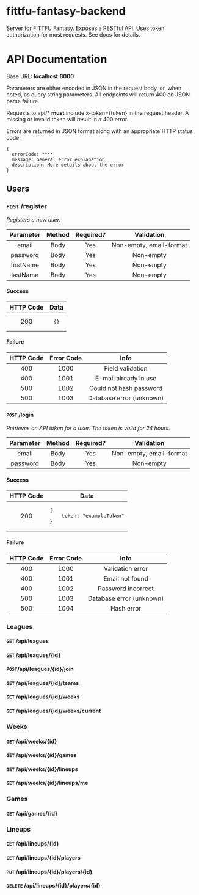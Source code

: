 # fittfu-fantasy-backend
Server for FITTFU Fantasy.  Exposes a RESTful API.  Uses token authorization for most requests.  See docs for details.
# API Documentation
Base URL: **localhost:8000**

Parameters are either encoded in JSON in the request body, or, when noted, as query string parameters.  All endpoints will return 400 on JSON parse failure.

Requests to api/* **must** include x-token={token} in the request header.  A missing or invalid token will result in a 400 error.

Errors are returned in JSON format along with an appropriate HTTP status code.
```
{
  errorCode: ****
  message: General error explanation,
  description: More details about the error
}
```

## Users

### `POST` /register
*Registers a new user.*

<table>
    <thead>
        <th>Parameter</th>
        <th>Method</th>
        <th>Required?</th>
        <th>Validation</th>
    </thead>
    <tbody>
        <tr>
        	<td align='center'>email</td>
        	<td align='center'>Body</td>
			<td align='center'>Yes</td>
			<td align='center'>Non-empty, email-format</td>
		</tr>
        <tr>
			<td align='center'>password</td>
			<td align='center'>Body</td>
			<td align='center'>Yes</td>
			<td align='center'>Non-empty</td>
		</tr>
        <tr>
			<td align='center'>firstName</td>
			<td align='center'>Body</td>
			<td align='center'>Yes</td>
			<td align='center'>Non-empty</td>
		</tr>
        <tr>
			<td align='center'>lastName</td>
			<td align='center'>Body</td>
			<td align='center'>Yes</td>
			<td align='center'>Non-empty</td>
		</tr>
    </tbody>
</table>

#### Success
<table>
    <thead>
        <th>HTTP Code</th>
        <th>Data</th>
    </thead>
    <tbody>
        <tr>
        	<td align='center'>200</td>
        	<td align='center'><pre>{}</pre></td>
		</tr>
    </tbody>
</table>

#### Failure
<table>
    <thead>
        <th>HTTP Code</th>
        <th>Error Code</th>
        <th>Info</th>
    </thead>
    <tbody>
        <tr>
        	<td align='center'>400</td>
        	<td align='center'>1000</td>
			<td align='center'>Field validation</td>
		</tr>
        <tr>
			<td align='center'>400</td>
			<td align='center'>1001</td>
			<td align='center'>E-mail already in use</td>
		</tr>
        <tr>
			<td align='center'>500</td>
			<td align='center'>1002</td>
			<td align='center'>Could not hash password</td>
		</tr>
        <tr>
			<td align='center'>500</td>
			<td align='center'>1003</td>
			<td align='center'>Database error (unknown)</td>
		</tr>
    </tbody>
</table>

#### `POST` /login
*Retrieves an API token for a user.  The token is valid for 24 hours.*

<table>
    <thead>
        <th>Parameter</th>
        <th>Method</th>
        <th>Required?</th>
        <th>Validation</th>
    </thead>
    <tbody>
        <tr>
        	<td align='center'>email</td>
        	<td align='center'>Body</td>
			<td align='center'>Yes</td>
			<td align='center'>Non-empty, email-format</td>
		</tr>
        <tr>
			<td align='center'>password</td>
			<td align='center'>Body</td>
			<td align='center'>Yes</td>
			<td align='center'>Non-empty</td>
		</tr>
    </tbody>
</table>

#### Success
<table>
	<thead>
	<th>HTTP Code</th>
	<th>Data</th>
	</thead>
	<tbody>
		<tr>
		<td align='center'>200</td>
		<td>
		<pre>{<br/>    token: "exampleToken"<br/>}</pre>
		</td>
		</tr>
	</tbody>
</table>

#### Failure

<table>
    <thead>
        <th>HTTP Code</th>
        <th>Error Code</th>
        <th>Info</th>
    </thead>
    <tbody>
        <tr>
            <td align='center'>400</td>
            <td align='center'>1000</td>
            <td align='center'>Validation error</td>
        </tr>
        <tr>
            <td align='center'>400</td>
            <td align='center'>1001</td>
            <td align='center'>Email not found</td>
        </tr>
        <tr>
            <td align='center'>400</td>
            <td align='center'>1002</td>
            <td align='center'>Password incorrect</td>
        </tr>
        <tr>
            <td align='center'>500</td>
            <td align='center'>1003</td>
            <td align='center'>Database error (unknown)</td>
        </tr>
        <tr>
            <td align='center'>500</td>
            <td align='center'>1004</td>
            <td align='center'>Hash error</td>
        </tr>
    </tbody>
</table>

### Leagues

#### `GET` /api/leagues


#### `GET` /api/leagues/{id}
#### `POST`/api/leagues/{id}/join
#### `GET` /api/leagues/{id}/teams
#### `GET` /api/leagues/{id}/weeks
#### `GET` /api/leagues/{id}/weeks/current

### Weeks
#### `GET` /api/weeks/{id}
#### `GET` /api/weeks/{id}/games
#### `GET` /api/weeks/{id}/lineups
#### `GET` /api/weeks/{id}/lineups/me

### Games 
#### `GET` /api/games/{id}

### Lineups
#### `GET` /api/lineups/{id}
#### `GET` /api/lineups/{id}/players
#### `PUT` /api/lineups/{id}/players/{id}
#### `DELETE` /api/lineups/{id}/players/{id}




